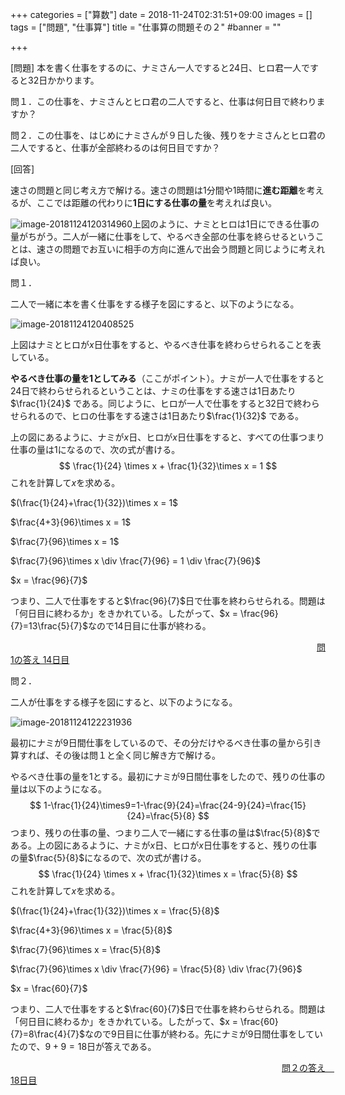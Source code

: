 +++
categories = ["算数"]
date = 2018-11-24T02:31:51+09:00
images = []
tags = ["問題", "仕事算"]
title = "仕事算の問題その２"
#banner = ""

+++

[問題] 本を書く仕事をするのに、ナミさん一人ですると24日、ヒロ君一人ですると32日かかります。

問１．この仕事を、ナミさんとヒロ君の二人ですると、仕事は何日目で終わりますか？

問２．この仕事を、はじめにナミさんが９日した後、残りをナミさんとヒロ君の二人ですると、仕事が全部終わるのは何日目ですか？

[回答]

<!--more-->

速さの問題と同じ考え方で解ける。速さの問題は1分間や1時間に**進む距離**を考えるが、ここでは距離の代わりに**1日にする仕事の量**を考えれば良い。

![image-20181124120314960](/images/image-20181124120314960.png)上図のように、ナミとヒロは1日にできる仕事の量がちがう。二人が一緒に仕事をして、やるべき全部の仕事を終らせるということは、速さの問題でお互いに相手の方向に進んで出会う問題と同じように考えれば良い。



問１．

二人で一緒に本を書く仕事をする様子を図にすると、以下のようになる。

![image-20181124120408525](/images/image-20181124120408525.png)

上図はナミとヒロが$x$日仕事をすると、やるべき仕事を終わらせられることを表している。

**やるべき仕事の量を1としてみる**（ここがポイント）。ナミが一人で仕事をすると24日で終わらせられるということは、ナミの仕事をする速さは1日あたり$\frac{1}{24}$ である。同じように、ヒロが一人で仕事をすると32日で終わらせられるので、ヒロの仕事をする速さは1日あたり$\frac{1}{32}$ である。

上の図にあるように、ナミが$x$日、ヒロが$x$日仕事をすると、すべての仕事つまり仕事の量は1になるので、次の式が書ける。
$$
\frac{1}{24} \times x + \frac{1}{32}\times x = 1
$$
これを計算して$x$を求める。

$(\frac{1}{24}+\frac{1}{32})\times x = 1$

$\frac{4+3}{96}\times x = 1$

$\frac{7}{96}\times x = 1$

$\frac{7}{96}\times x \div \frac{7}{96} = 1 \div \frac{7}{96}$

$x = \frac{96}{7}$

つまり、二人で仕事をすると$\frac{96}{7}$日で仕事を終わらせられる。問題は「何日目に終わるか」をきかれている。したがって、$x = \frac{96}{7}=13\frac{5}{7}$なので14日目に仕事が終わる。

　　　　　　　　　　　　　　　　　　　　　　　　　　　　　　　　　　　<u>問1の答え 14日目</u>

問２．

二人が仕事をする様子を図にすると、以下のようになる。

![image-20181124122231936](/images/image-20181124122231936.png)

最初にナミが9日間仕事をしているので、その分だけやるべき仕事の量から引き算すれば、その後は問１と全く同じ解き方で解ける。

やるべき仕事の量を1とする。最初にナミが9日間仕事をしたので、残りの仕事の量は以下のようになる。
$$
1-\frac{1}{24}\times9=1-\frac{9}{24}=\frac{24-9}{24}=\frac{15}{24}=\frac{5}{8}
$$
つまり、残りの仕事の量、つまり二人で一緒にする仕事の量は$\frac{5}{8}$である。上の図にあるように、ナミが$x$日、ヒロが$x$日仕事をすると、残りの仕事の量$\frac{5}{8}$になるので、次の式が書ける。
$$
\frac{1}{24} \times x + \frac{1}{32}\times x = \frac{5}{8}
$$
これを計算して$x$を求める。

$(\frac{1}{24}+\frac{1}{32})\times x = \frac{5}{8}$

$\frac{4+3}{96}\times x = \frac{5}{8}$

$\frac{7}{96}\times x = \frac{5}{8}$

$\frac{7}{96}\times x \div \frac{7}{96} = \frac{5}{8} \div \frac{7}{96}$

$x = \frac{60}{7}$

つまり、二人で仕事をすると$\frac{60}{7}$日で仕事を終わらせられる。問題は「何日目に終わるか」をきかれている。したがって、$x = \frac{60}{7}=8\frac{4}{7}$なので9日目に仕事が終わる。先にナミが9日間仕事をしていたので、$9+9=18$日が答えである。

　　　　　　　　　　　　　　　　　　　　　　　　　　　　　　　<u>問２の答え　18日目</u>
